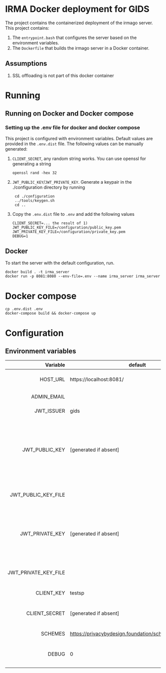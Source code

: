 # IRMA Docker deployment for GIDS
The project contains the containerized deployment of the irmago server. This project contains:

1. The `entrypoint.bash` that configures the server based on the environment variables.
1. The `Dockerfile` that builds the irmago server in a Docker container.

## Assumptions
1. SSL offloading is not part of this docker container

# Running

## Running on Docker and Docker compose

### Setting up the .env file for docker and docker compose

This project is configured with environment variables.
Default values are provided in the `.env.dist` file.
The following values can be manually generated:

1. `CLIENT_SECRET`, any random string works. You can use openssl for generating a string

       openssl rand -hex 32
1. `JWT_PUBLIC_KEY`/`JWT_PRIVATE_KEY`. Generate a keypair in the ./configuration directory by running

        cd ./configuration
        ../tools/keygen.sh
        cd ..
1. Copy the `.env.dist` file to `.env` and add the following values

       CLIENT_SECRET=... the result of 1)
       JWT_PUBLIC_KEY_FILE=/configuration/public_key.pem
       JWT_PRIVATE_KEY_FILE=/configuration/private_key.pem
       DEBUG=1

## Docker
To start the server with the default configuration, run. 
```shell script
docker build . -t irma_server
docker run -p 8081:8080 --env-file=.env --name irma_server irma_server
```

# Docker compose
```shell script
cp .env.dist .env
docker-compose build && docker-compose up
```

# Configuration

## Environment variables

| Variable | default | remark |
| ---: | --- | :--- |
| HOST_URL             | https://localhost:8081/   | The external URL on which the container is hosted. |
| ADMIN_EMAIL          |                           | Adiminstrator email address. |
| JWT_ISSUER           | gids                      | The issuer of the JWT message |
| JWT_PUBLIC_KEY       | \[generated if absent]    | If JWT_PRIVATE_KEY not present, and no file is added to the container and set in JWT_PRIVATE_KEY_FILE, this value will be generated on startup of the container. The generated key is printed to the console. |
| JWT_PUBLIC_KEY_FILE  |                           | Optional method of referring to a public key file added to the container. |
| JWT_PRIVATE_KEY      | \[generated if absent]    | If JWT_PRIVATE_KEY not present, and no file is added to the container and set in JWT_PRIVATE_KEY_FILE, this value will be generated on startup of the container. |
| JWT_PRIVATE_KEY_FILE |                           | Optional method of referring to a private key file added to the container. |
| CLIENT_KEY           | testsp                    | The key of the connecting client. |
| CLIENT_SECRET        | \[generated if absent]    | The secret of the connecting client, generated and printed to the console if absent. |
| SCHEMES              | https://privacybydesign.foundation/schememanager/pbdf | Space separated list of scheme URLs |
| DEBUG                | 0                         | If 0 debugging is disabled. To enable debug info: 1=normal, 2=high |
